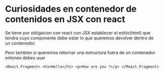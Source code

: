 
# Curiosidades en contenedor de contenidos en JSX con react

Se tiene por obligacion con react con JSX establecer el estilo(html) que tendra cuyo componente debe estar lo que queremos devolver dentro de un contenedor.

Pero tambien si queremos retornar una estructura fuera de un contenedor entones debes usar

`
	<React.Fragment>
		<h1>Hello</h1>
		<p>How are you ?</p>
	</React.Fragment>
`